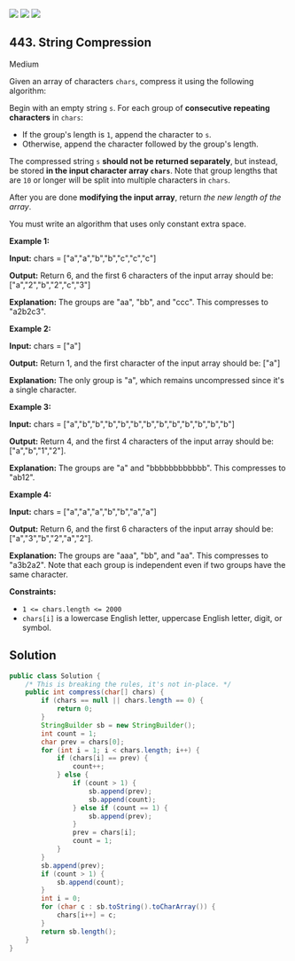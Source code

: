 [![](https://img.shields.io/github/stars/javadev/LeetCode-in-Java?label=Stars&style=flat-square)](https://github.com/javadev/LeetCode-in-Java)
[![](https://img.shields.io/github/forks/javadev/LeetCode-in-Java?label=Fork%20me%20on%20GitHub%20&style=flat-square)](https://github.com/javadev/LeetCode-in-Java/fork)
[![](https://img.shields.io/badge/-LeetCode%20in%20Kotlin-blue?style=flat-square)](https://github.com/javadev/LeetCode-in-Kotlin)

## 443\. String Compression

Medium

Given an array of characters `chars`, compress it using the following algorithm:

Begin with an empty string `s`. For each group of **consecutive repeating characters** in `chars`:

*   If the group's length is `1`, append the character to `s`.
*   Otherwise, append the character followed by the group's length.

The compressed string `s` **should not be returned separately**, but instead, be stored **in the input character array `chars`**. Note that group lengths that are `10` or longer will be split into multiple characters in `chars`.

After you are done **modifying the input array**, return _the new length of the array_.

You must write an algorithm that uses only constant extra space.

**Example 1:**

**Input:** chars = ["a","a","b","b","c","c","c"]

**Output:** Return 6, and the first 6 characters of the input array should be: ["a","2","b","2","c","3"]

**Explanation:** The groups are "aa", "bb", and "ccc". This compresses to "a2b2c3". 

**Example 2:**

**Input:** chars = ["a"]

**Output:** Return 1, and the first character of the input array should be: ["a"]

**Explanation:** The only group is "a", which remains uncompressed since it's a single character. 

**Example 3:**

**Input:** chars = ["a","b","b","b","b","b","b","b","b","b","b","b","b"]

**Output:** Return 4, and the first 4 characters of the input array should be: ["a","b","1","2"].

**Explanation:** The groups are "a" and "bbbbbbbbbbbb". This compresses to "ab12".

**Example 4:**

**Input:** chars = ["a","a","a","b","b","a","a"]

**Output:** Return 6, and the first 6 characters of the input array should be: ["a","3","b","2","a","2"].

**Explanation:** The groups are "aaa", "bb", and "aa". This compresses to "a3b2a2". Note that each group is independent even if two groups have the same character. 

**Constraints:**

*   `1 <= chars.length <= 2000`
*   `chars[i]` is a lowercase English letter, uppercase English letter, digit, or symbol.

## Solution

```java
public class Solution {
    /* This is breaking the rules, it's not in-place. */
    public int compress(char[] chars) {
        if (chars == null || chars.length == 0) {
            return 0;
        }
        StringBuilder sb = new StringBuilder();
        int count = 1;
        char prev = chars[0];
        for (int i = 1; i < chars.length; i++) {
            if (chars[i] == prev) {
                count++;
            } else {
                if (count > 1) {
                    sb.append(prev);
                    sb.append(count);
                } else if (count == 1) {
                    sb.append(prev);
                }
                prev = chars[i];
                count = 1;
            }
        }
        sb.append(prev);
        if (count > 1) {
            sb.append(count);
        }
        int i = 0;
        for (char c : sb.toString().toCharArray()) {
            chars[i++] = c;
        }
        return sb.length();
    }
}
```